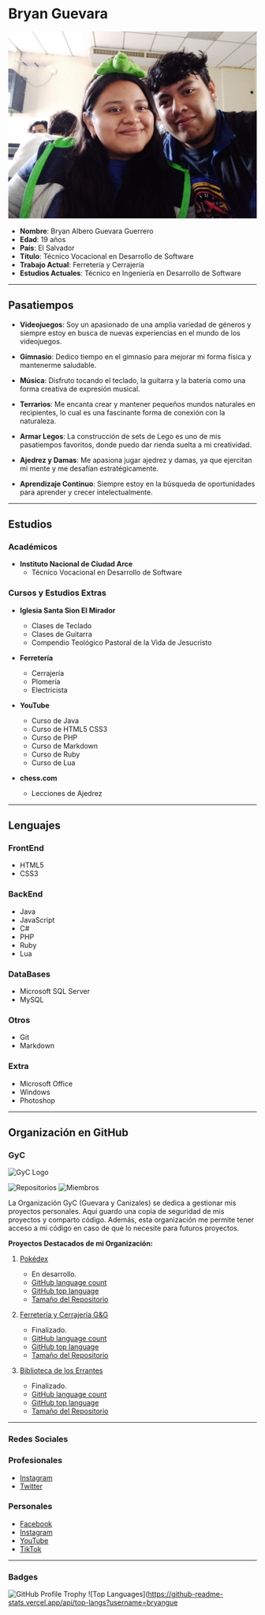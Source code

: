 # Bryan Guevara

![Foto de Bryan con Belén](https://github.com/BryanGuevara/BryanGuevara/blob/main/img/BryanGuevara.jpg)

- **Nombre**: Bryan Albero Guevara Guerrero
- **Edad**: 19 años
- **País**: El Salvador
- **Título**: Técnico Vocacional en Desarrollo de Software
- **Trabajo Actual**: Ferretería y Cerrajería
- **Estudios Actuales**: Técnico en Ingeniería en Desarrollo de Software

---

## Pasatiempos
- **Videojuegos**: Soy un apasionado de una amplia variedad de géneros y siempre estoy en busca de nuevas experiencias en el mundo de los videojuegos.

- **Gimnasio**: Dedico tiempo en el gimnasio para mejorar mi forma física y mantenerme saludable.

- **Música**: Disfruto tocando el teclado, la guitarra y la batería como una forma creativa de expresión musical.

- **Terrarios**: Me encanta crear y mantener pequeños mundos naturales en recipientes, lo cual es una fascinante forma de conexión con la naturaleza.

- **Armar Legos**: La construcción de sets de Lego es uno de mis pasatiempos favoritos, donde puedo dar rienda suelta a mi creatividad.

- **Ajedrez y Damas**: Me apasiona jugar ajedrez y damas, ya que ejercitan mi mente y me desafían estratégicamente.

- **Aprendizaje Continuo**: Siempre estoy en la búsqueda de oportunidades para aprender y crecer intelectualmente.

---

## Estudios

### Académicos

- **Instituto Nacional de Ciudad Arce**
  - Técnico Vocacional en Desarrollo de Software

### Cursos y Estudios Extras

- **Iglesia Santa Sion El Mirador**
  - Clases de Teclado
  - Clases de Guitarra
  - Compendio Teológico Pastoral de la Vida de Jesucristo

- **Ferretería**
  - Cerrajería
  - Plomería
  - Electricista

- **YouTube**
  - Curso de Java
  - Curso de HTML5 CSS3
  - Curso de PHP
  - Curso de Markdown
  - Curso de Ruby
  - Curso de Lua

- **chess.com**
  - Lecciones de Ajedrez

---

## Lenguajes

### FrontEnd
- HTML5
- CSS3

### BackEnd
- Java
- JavaScript
- C#
- PHP
- Ruby
- Lua

### DataBases
- Microsoft SQL Server
- MySQL

### Otros
- Git
- Markdown

### Extra
- Microsoft Office
- Windows
- Photoshop

---

## Organización en GitHub

### GyC

![GyC Logo](https://avatars.githubusercontent.com/u/143562368?s=200&v=4)

![Repositorios](https://img.shields.io/badge/Repositorios-12-red)
![Miembros](https://img.shields.io/badge/Miembros-2-blue)

La Organización GyC (Guevara y Canizales) se dedica a gestionar mis proyectos personales. Aquí guardo una copia de seguridad de mis proyectos y comparto código. Además, esta organización me permite tener acceso a mi código en caso de que lo necesite para futuros proyectos.

**Proyectos Destacados de mi Organización:**

1. [Pokédex](https://github.com/ProyectosPersonales2013/Pokedex)
   - En desarrollo.
   - [GitHub language count](https://img.shields.io/github/languages/count/ProyectosPersonales2013/Pokedex)
   - [GitHub top language](https://img.shields.io/github/languages/top/ProyectosPersonales2013/Pokedex)
   - [Tamaño del Repositorio](https://img.shields.io/github/repo-size/ProyectosPersonales2013/Pokedex)

2. [Ferretería y Cerrajería G&G](https://github.com/ProyectosPersonales2013/FerreteriayCerrajeriaGyG)
   - Finalizado.
   - [GitHub language count](https://img.shields.io/github/languages/count/ProyectosPersonales2013/FerreteriayCerrajeriaGyG)
   - [GitHub top language](https://img.shields.io/github/languages/top/ProyectosPersonales2013/FerreteriayCerrajeriaGyG)
   - [Tamaño del Repositorio](https://img.shields.io/github/repo-size/ProyectosPersonales2013/FerreteriayCerrajeriaGyG)

3. [Biblioteca de los Errantes](https://github.com/ProyectosPersonales2013/BiblioteaDeLosErrantes)
   - Finalizado.
   - [GitHub language count](https://img.shields.io/github/languages/count/ProyectosPersonales2013/BiblioteaDeLosErrantes)
   - [GitHub top language](https://img.shields.io/github/languages/top/ProyectosPersonales2013/BiblioteaDeLosErrantes)
   - [Tamaño del Repositorio](https://img.shields.io/github/repo-size/ProyectosPersonales2013/BiblioteaDeLosErrantes)

---
### Redes Sociales

### Profesionales

- [Instagram](https://www.instagram.com/bryanguevaradev/)
- [Twitter](https://twitter.com/bagg_12)

### Personales
- [Facebook](https://www.facebook.com/profile.php?id=100077415082943)
- [Instagram](https://www.instagram.com/bagg_12)
- [YouTube](https://www.youtube.com/channel/UCT4op4CFVVmUhUOFmEUGQOg)
- [TikTok](https://www.tiktok.com/@bagg_12)

---

### Badges

![GitHub Profile Trophy](https://github-profile-trophy.vercel.app/?username=bryanguevara&theme=onedark)
![Top Languages](https://github-readme-stats.vercel.app/api/top-langs?username=bryangue
